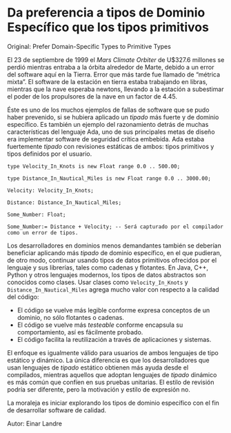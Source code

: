 # Da preferencia a tipos de Dominio Específico que los tipos primitivos

Original: Prefer Domain-Specific Types to Primitive Types

El 23 de septiembre de 1999 el _Mars Climate Orbiter_ de U$327.6
millones se perdió mientras entraba a la órbita alrededor de Marte,
debido a un error del software aquí en la Tierra. Error que más tarde
fue llamado de “métrica mixta”. El software de la estación en tierra
estaba trabajando en libras, mientras que la nave esperaba newtons,
llevando a la estación a subestimar el poder de los propulsores de la
nave en un factor de 4.45.

Éste es uno de los muchos ejemplos de fallas de software que se pudo
haber prevenido, si se hubiera aplicado un _tipado_ más fuerte y de
dominio específico. Es también un ejemplo del razonamiento detrás de
muchas características del lenguaje Ada, uno de sus principales metas de
diseño era implementar software de seguridad crítica embebida. Ada
estaba fuertemente _tipado_ con revisiones estáticas de ambos: tipos
primitivos y tipos definidos por el usuario.

    type Velocity_In_Knots is new Float range 0.0 .. 500.00;

    type Distance_In_Nautical_Miles is new Float range 0.0 .. 3000.00;

    Velocity: Velocity_In_Knots;

    Distance: Distance_In_Nautical_Miles;

    Some_Number: Float;

    Some_Number:= Distance + Velocity; -- Será capturado por el compilador como un error de tipos.

Los desarrolladores en dominios menos demandantes también se deberían
beneficiar aplicando más _tipado_ de dominio específico, en el que
pudieran, de otro modo, continuar usando tipos de datos primitivos
ofrecidos por el lenguaje y sus librerías, tales como cadenas y
flotantes. En Java, C++, Python y otros lenguajes modernos, los tipos de
datos abstractos son conocidos como clases. Usar clases como
`Velocity_In_Knots` y `Distance_In_Nautical_Miles` agrega mucho valor
con respecto a la calidad del código:

* El código se vuelve más legible conforme expresa conceptos de un
dominio, no sólo flotantes o cadenas.
* El código se vuelve más _testeable_ conforme encapsula su
comportamiento, así es fácilmente probado.
* El código facilita la reutilización a través de aplicaciones y sistemas.

El enfoque es igualmente válido para usuarios de ambos lenguajes de tipo
estático y dinámico. La única diferencia es que los desarrolladores que
usan lenguajes de _tipado_ estático obtienen más ayuda desde el
compilados, mientras aquellos que adoptan lenguajes de _tipado_ dinámico
es más común que confíen en sus pruebas unitarias. El estilo de revisión
podría ser diferente, pero la motivación y estilo de expresión no.

La moraleja es iniciar explorando los tipos de dominio específico con el
fin de desarrollar software de calidad.

Autor: Einar Landre